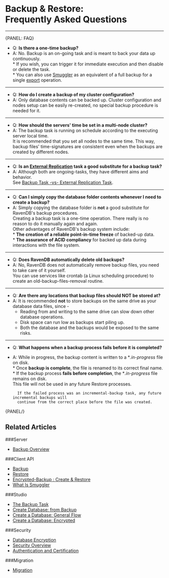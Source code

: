 ﻿# Backup & Restore: <br> Frequently Asked Questions  

---

{PANEL: FAQ}

* Q: **Is there a one-time backup?**
* A: No. Backup is an on-going task and is meant to back your data up continuously.  
      * If you wish, you can trigger it for immediate execution and then disable or delete the task.  
      * You can also use [Smuggler](../../../../client-api/smuggler/what-is-smuggler#what-is-smuggler) as an equivalent of a full backup for a single [export](../../../../client-api/smuggler/what-is-smuggler#export) operation.  

---

* Q: **How do I create a backup of my cluster configuration?**  
* A: Only database contents can be backed up. 
     Cluster configuration and nodes setup can be easily re-created, no special backup procedure is needed for it.  

---

* Q: **How should the servers' time be set in a multi-node cluster?**
* A: The backup task is running on schedule according to the executing server local time.  
     It is recommended that you set all nodes to the same time. This way, backup files' time-signatures are consistent even when the backups are created by different nodes.  

---

* Q: **Is an [External Replication](../../../../studio/database/tasks/ongoing-tasks/external-replication-task) task 
  a good substitute for a backup task?**  
* A: Although both are ongoing-tasks, they have different aims and behavior.  
  See [Backup Task -vs- External Replication Task](../../../../studio/database/tasks/ongoing-tasks/backup-task#backup-task--vs--replication-task).  

---

* Q: **Can I simply copy the database folder contents whenever I need to create a backup?**  
* A: Simply copying the database folder is **not** a good substitute for RavenDB's backup procedures.  
     Creating a backup task is a one-time operation. There really is no reason to do it manually again and again.  
     Other advantages of RavenDB's backup system include:  
      * **The creation of a reliable point-in-time freeze** of backed-up data.  
      * **The assurance of ACID compliancy** for backed up data during interactions with the file system.  

---

* Q: **Does RavenDB automatically delete old backups?**  
* A: No, RavenDB does not automatically remove backup files, you need to take care of it yourself.  
     You can use services like crontab (a Linux scheduling procedure) to create an old-backup-files-removal routine.  

---

* Q: **Are there any locations that backup files should NOT be stored at?**  
* A: It is recommended **not** to store backups on the same drive as your database data files, since -  
   * Reading from and writing to the same drive can slow down other database operations.  
   * Disk space can run low as backups start piling up.  
   * Both the database and the backups would be exposed to the same risks.  

---

* Q: **What happens when a backup process fails before it is completed?**  
* A: While in progress, the backup content is written to a **.in-progress* file on disk.  
      * Once **backup is complete**, the file is renamed to its correct final name.  
      * If the backup process **fails before completion**, the **.in-progress* file remains on disk.  
        This file will not be used in any future Restore processes.  
        
        If the failed process was an incremental-backup task, any future incremental backups will 
        continue from the correct place before the file was created.  

{PANEL/}

## Related Articles  
###Server  
- [Backup Overview](../../../../server/ongoing-tasks/backup-overview)

###Client API  
- [Backup](../../../../client-api/operations/maintenance/backup/backup)  
- [Restore](../../../../client-api/operations/maintenance/backup/restore)  
- [Encrypted-Backup : Create & Restore](../../../../client-api/operations/maintenance/backup/encrypted-backup)  
- [What Is Smuggler](../../../../client-api/smuggler/what-is-smuggler)  

###Studio  
- [The Backup Task](../../../../studio/database/tasks/ongoing-tasks/backup-task)  
- [Create Database: from Backup](../../../../studio/server/databases/create-new-database/from-backup)  
- [Create a Database: General Flow](../../../../studio/server/databases/create-new-database/general-flow)  
- [Create a Database: Encrypted](../../../../studio/server/databases/create-new-database/encrypted)  

###Security  
- [Database Encryption](../../../../server/security/encryption/database-encryption)  
- [Security Overview](../../../../server/security/overview)  
- [Authentication and Certification](../../../../server/security/authentication/certificate-configuration)  

###Migration  
- [Migration](../../../../migration/server/data-migration)   
